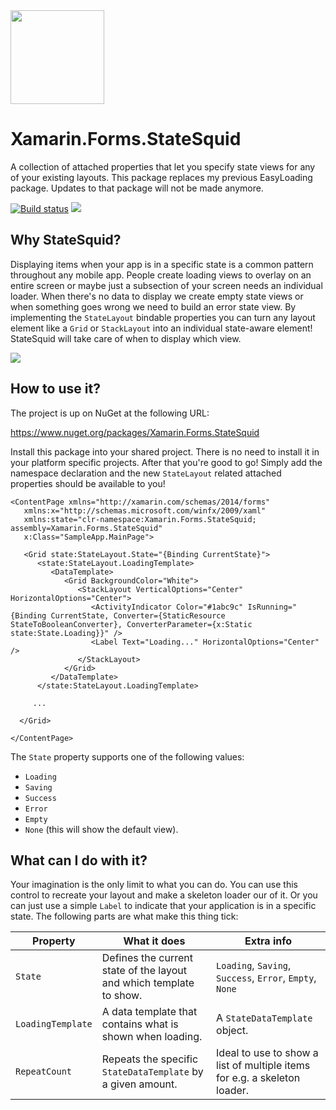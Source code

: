 <img src="https://github.com/sthewissen/Xamarin.Forms.StateSquid/blob/master/images/icon.png" width="150px" />

# Xamarin.Forms.StateSquid
A collection of attached properties that let you specify state views for any of your existing layouts. This package replaces my previous EasyLoading package. Updates to that package will not be made anymore.

[![Build status](https://sthewissen.visualstudio.com/StateSquid/_apis/build/status/StateSquid-CI)]() ![](https://img.shields.io/nuget/vpre/Xamarin.Forms.StateSquid.svg)

## Why StateSquid?

Displaying items when your app is in a specific state is a common pattern throughout any mobile app. People create loading views to overlay on an entire screen or maybe just a subsection of your screen needs an individual loader. When there's no data to display we create empty state views or when something goes wrong we need to build an error state view. By implementing the `StateLayout` bindable properties you can turn any layout element like a `Grid` or `StackLayout` into an individual state-aware element! StateSquid will take care of when to display which view.

<img src="https://raw.githubusercontent.com/sthewissen/Xamarin.Forms.StateSquid/master/images/sample.gif" />

## How to use it?

The project is up on NuGet at the following URL:

https://www.nuget.org/packages/Xamarin.Forms.StateSquid

Install this package into your shared project. There is no need to install it in your platform specific projects. After that you're good to go! Simply add the namespace declaration and the new `StateLayout` related attached properties should be available to you!

```
<ContentPage xmlns="http://xamarin.com/schemas/2014/forms" 
   xmlns:x="http://schemas.microsoft.com/winfx/2009/xaml" 
   xmlns:state="clr-namespace:Xamarin.Forms.StateSquid; assembly=Xamarin.Forms.StateSquid" 
   x:Class="SampleApp.MainPage">

   <Grid state:StateLayout.State="{Binding CurrentState}">
      <state:StateLayout.LoadingTemplate>
         <DataTemplate>
            <Grid BackgroundColor="White">
               <StackLayout VerticalOptions="Center" HorizontalOptions="Center">
                  <ActivityIndicator Color="#1abc9c" IsRunning="{Binding CurrentState, Converter={StaticResource StateToBooleanConverter}, ConverterParameter={x:Static state:State.Loading}}" />
                  <Label Text="Loading..." HorizontalOptions="Center" />
               </StackLayout>
            </Grid>
         </DataTemplate>
      </state:StateLayout.LoadingTemplate>      
  
     ...
     
  </Grid>
  
</ContentPage>
```

The `State` property supports one of the following values:

- `Loading`
- `Saving`
- `Success`
- `Error`
- `Empty`
- `None` (this will show the default view).

## What can I do with it?

Your imagination is the only limit to what you can do. You can use this control to recreate your layout and make a skeleton loader our of it. Or you can just use a simple `Label` to indicate that your application is in a specific state. The following parts are what make this thing tick:

| Property | What it does | Extra info |
| ------ | ------ | ------ |
| `State` | Defines the current state of the layout and which template to show. | `Loading`, `Saving`, `Success`, `Error`, `Empty`, `None`|
| `LoadingTemplate` | A data template that contains what is shown when loading. | A ```StateDataTemplate``` object. |
| `RepeatCount` | Repeats the specific `StateDataTemplate` by a given amount. | Ideal to use to show a list of multiple items for e.g. a skeleton loader. |
